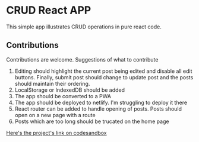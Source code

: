 # CRUD React APP

This simple app illustrates CRUD operations in pure react code.

## Contributions
Contributions are welcome. Suggestions of what to contribute

1. Editing should highlight the current post being edited and disable all edit buttons. Finally, submit post should change to update post and the posts should maintain their ordering.
2. LocalStorage or IndexedDB should be added
3. The app should be converted to a PWA
4. The app should be deployed to netlify. I'm struggling to deploy it there
5. React router can be added to handle opening of posts. Posts should open on a new page with a route
6. Posts which are too long should be trucated on the home page


[Here's the project's link on codesandbox](https://codesandbox.io/s/crudify-brtpm)
